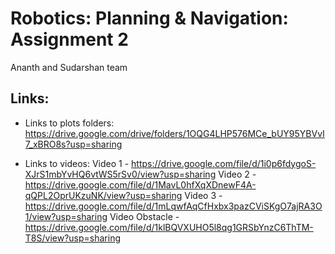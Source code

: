 # Robotics: Planning & Navigation: Assignment 2 
Ananth and Sudarshan team

## Links:

* Links to plots folders: https://drive.google.com/drive/folders/1OQG4LHP576MCe_bUY95YBVvI7_xBRO8s?usp=sharing

* Links to videos:
	Video 1 - https://drive.google.com/file/d/1i0p6fdygoS-XJrS1mbYvHQ6vtWS5rSv0/view?usp=sharing
	Video 2 - https://drive.google.com/file/d/1MavL0hfXqXDnewF4A-qQPL2OprUKzuNK/view?usp=sharing
	Video 3 - https://drive.google.com/file/d/1mLqwfAqCfHxbx3pazCViSKgO7ajRA3O1/view?usp=sharing
	Video Obstacle - https://drive.google.com/file/d/1klBQVXUHO5l8qg1GRSbYnzC6ThTM-T8S/view?usp=sharing



